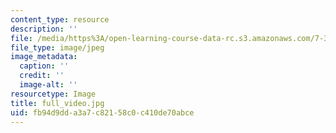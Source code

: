 ```yaml
---
content_type: resource
description: ''
file: /media/https%3A/open-learning-course-data-rc.s3.amazonaws.com/7-341-the-microbiome-and-drug-delivery-cross-species-communication-in-health-and-disease-spring-2018/fb94d9dda3a7c82158c0c410de70abce_full_video.jpg
file_type: image/jpeg
image_metadata:
  caption: ''
  credit: ''
  image-alt: ''
resourcetype: Image
title: full_video.jpg
uid: fb94d9dd-a3a7-c821-58c0-c410de70abce
---
```

